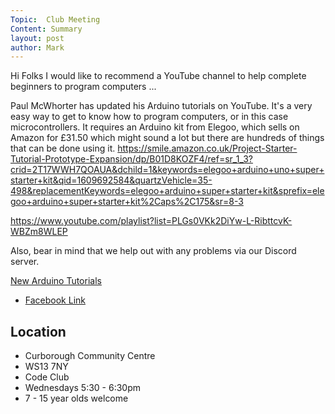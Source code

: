 ```yaml
---
Topic:  Club Meeting
Content: Summary
layout: post
author: Mark
---
```

Hi Folks
I would like to recommend a YouTube channel to help complete beginners to program computers ...

Paul McWhorter has updated his Arduino tutorials on YouTube.
It's a very easy way to get to know how to program computers, or in this case microcontrollers.
It requires an Arduino kit from Elegoo, which sells on Amazon for £31.50 which might sound a lot but there are hundreds of things that can be done using it. 
https://smile.amazon.co.uk/Project-Starter-Tutorial-Prototype-Expansion/dp/B01D8KOZF4/ref=sr_1_3?crid=2T17WWH7QOAUA&dchild=1&keywords=elegoo+arduino+uno+super+starter+kit&qid=1609692584&quartzVehicle=35-498&replacementKeywords=elegoo+arduino+super+starter+kit&sprefix=elegoo+arduino+super+starter+kit%2Caps%2C175&sr=8-3

https://www.youtube.com/playlist?list=PLGs0VKk2DiYw-L-RibttcvK-WBZm8WLEP

Also, bear in mind that we help out with any problems via our Discord server.

[New Arduino Tutorials](https://l.facebook.com/l.php?u=https%3A%2F%2Fwww.youtube.com%2Fplaylist%3Flist%3DPLGs0VKk2DiYw-L-RibttcvK-WBZm8WLEP&h=AT1bcj9qIpZMtSSaIwlUizRtz2O1a-1e9BmiiMZVYxgLziR8-Y5slt6GFdKmkScZ1ypx0_51z-aJFcKtk_5gNQ8d305QagtApkSDKzHBrZrTAs2p_Q9pqWexhlQJNaML&s=1)

* [Facebook Link](https://www.facebook.com/1481985248595237/posts/3388460661281010/)

## Location

* Curborough Community Centre
* WS13 7NY
* Code Club
* Wednesdays 5:30 - 6:30pm
* 7 - 15 year olds welcome

